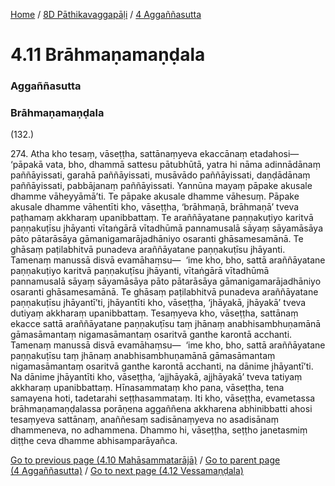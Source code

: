
[Home](/) / [8D Pāthikavaggapāḷi](../../8D.md) / [4 Aggaññasutta](../4.md)

# 4.11 Brāhmaṇamaṇḍala

### Aggaññasutta

### Brāhmaṇamaṇḍala

(132.)

274\. Atha kho tesaṃ, vāseṭṭha, sattānaṃyeva ekaccānaṃ etadahosi—  ‘pāpakā vata, bho, dhammā sattesu pātubhūtā, yatra hi nāma adinnādānaṃ paññāyissati, garahā paññāyissati, musāvādo paññāyissati, daṇḍādānaṃ paññāyissati, pabbājanaṃ paññāyissati. Yannūna mayaṃ pāpake akusale dhamme vāheyyāmā’ti. Te pāpake akusale dhamme vāhesuṃ. Pāpake akusale dhamme vāhentīti kho, vāseṭṭha, ‘brāhmaṇā, brāhmaṇā’ tveva paṭhamaṃ akkharaṃ upanibbattaṃ. Te araññāyatane paṇṇakuṭiyo karitvā paṇṇakuṭīsu jhāyanti vītaṅgārā vītadhūmā pannamusalā sāyaṃ sāyamāsāya pāto pātarāsāya gāmanigamarājadhāniyo osaranti ghāsamesamānā. Te ghāsaṃ paṭilabhitvā punadeva araññāyatane paṇṇakuṭīsu jhāyanti. Tamenaṃ manussā disvā evamāhaṃsu—  ‘ime kho, bho, sattā araññāyatane paṇṇakuṭiyo karitvā paṇṇakuṭīsu jhāyanti, vītaṅgārā vītadhūmā pannamusalā sāyaṃ sāyamāsāya pāto pātarāsāya gāmanigamarājadhāniyo osaranti ghāsamesamānā. Te ghāsaṃ paṭilabhitvā punadeva araññāyatane paṇṇakuṭīsu jhāyantī’ti, jhāyantīti kho, vāseṭṭha, ‘jhāyakā, jhāyakā’ tveva dutiyaṃ akkharaṃ upanibbattaṃ. Tesaṃyeva kho, vāseṭṭha, sattānaṃ ekacce sattā araññāyatane paṇṇakuṭīsu taṃ jhānaṃ anabhisambhuṇamānā gāmasāmantaṃ nigamasāmantaṃ osaritvā ganthe karontā acchanti. Tamenaṃ manussā disvā evamāhaṃsu—  ‘ime kho, bho, sattā araññāyatane paṇṇakuṭīsu taṃ jhānaṃ anabhisambhuṇamānā gāmasāmantaṃ nigamasāmantaṃ osaritvā ganthe karontā acchanti, na dānime jhāyantī’ti. Na dānime jhāyantīti kho, vāseṭṭha, ‘ajjhāyakā, ajjhāyakā’ tveva tatiyaṃ akkharaṃ upanibbattaṃ. Hīnasammataṃ kho pana, vāseṭṭha, tena samayena hoti, tadetarahi seṭṭhasammataṃ. Iti kho, vāseṭṭha, evametassa brāhmaṇamaṇḍalassa porāṇena aggaññena akkharena abhinibbatti ahosi tesaṃyeva sattānaṃ, anaññesaṃ sadisānaṃyeva no asadisānaṃ dhammeneva, no adhammena. Dhammo hi, vāseṭṭha, seṭṭho janetasmiṃ diṭṭhe ceva dhamme abhisamparāyañca.

[Go to previous page (4.10 Mahāsammatarājā)](4.10.md) / [Go to parent page (4 Aggaññasutta)](../4.md) / [Go to next page (4.12 Vessamaṇḍala)](4.12.md)


